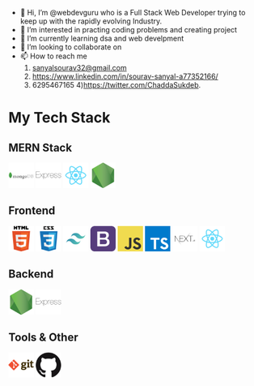 - 👋 Hi, I’m @webdevguru  who is a Full Stack Web Developer trying to keep up with the rapidly evolving Industry.
- 👀 I’m interested in practing coding problems and creating project
- 🌱 I’m currently learning dsa and web develpment
- 💞️ I’m looking to collaborate on  
- 📫 How to reach me
   1) sanyalsourav32@gmail.com
   2) https://www.linkedin.com/in/sourav-sanyal-a77352166/
   3) 6295467165
   4)https://twitter.com/ChaddaSukdeb.

# My Tech Stack

## MERN Stack
<p class="d-flex gap-3">
  <img src="https://raw.githubusercontent.com/github/explore/master/topics/mongodb/mongodb.png" width="50" class="transition-transform duration-300 hover:scale-110 hover:rotate-12" />
  <img src="https://raw.githubusercontent.com/github/explore/master/topics/express/express.png" width="50" class="transition-transform duration-300 hover:scale-110 hover:rotate-12" />
  <img src="https://raw.githubusercontent.com/github/explore/master/topics/react/react.png" width="50" class="transition-transform duration-300 hover:scale-110 hover:rotate-12" />
  <img src="https://raw.githubusercontent.com/github/explore/master/topics/nodejs/nodejs.png" width="50" class="transition-transform duration-300 hover:scale-110 hover:rotate-12" />
</p>

## Frontend
<p class="d-flex gap-3 justify-content-center">
  <img src="https://raw.githubusercontent.com/github/explore/master/topics/html/html.png" width="50" class="transition-transform duration-300 hover:scale-110 hover:rotate-12 active:scale-150" />
  <img src="https://raw.githubusercontent.com/github/explore/master/topics/css/css.png" width="50" class="transition-transform duration-300 hover:scale-110 hover:rotate-12 active:scale-150" />
  <img src="https://raw.githubusercontent.com/github/explore/master/topics/tailwind/tailwind.png" width="50" class="transition-transform duration-300 hover:scale-110 hover:rotate-12 active:scale-150" />
  <img src="https://raw.githubusercontent.com/github/explore/master/topics/bootstrap/bootstrap.png" width="50" class="transition-transform duration-300 hover:scale-110 hover:rotate-12 active:scale-150" />
  <img src="https://raw.githubusercontent.com/github/explore/master/topics/javascript/javascript.png" width="50" class="transition-transform duration-300 hover:scale-110 hover:rotate-12 active:scale-150" />
  <img src="https://raw.githubusercontent.com/github/explore/master/topics/typescript/typescript.png" width="50" class="transition-transform duration-300 hover:scale-110 hover:rotate-12 active:scale-150" />
  <img src="https://raw.githubusercontent.com/github/explore/master/topics/nextjs/nextjs.png" width="50" class="transition-transform duration-300 hover:scale-110 hover:rotate-12 active:scale-150" />
  <img src="https://raw.githubusercontent.com/github/explore/master/topics/react/react.png" width="50" class="transition-transform duration-300 hover:scale-110 hover:rotate-12 active:scale-150" />
</p>

## Backend
<p class="d-flex gap-3">
  <img src="https://raw.githubusercontent.com/github/explore/master/topics/nodejs/nodejs.png" width="50" class="transition-transform duration-300 hover:scale-110 hover:rotate-12" />
  <img src="https://raw.githubusercontent.com/github/explore/master/topics/express/express.png" width="50" class="transition-transform duration-300 hover:scale-110 hover:rotate-12" />
</p>

## Tools & Other
<p class="d-flex gap-3">
  <img src="https://raw.githubusercontent.com/github/explore/master/topics/git/git.png" width="50" class="transition-transform duration-300 hover:scale-110 hover:rotate-12" />
  <img src="https://raw.githubusercontent.com/github/explore/master/topics/github/github.png" width="50" class="transition-transform duration-300 hover:scale-110 hover:rotate-12" />
</p>

<!-- Bootstrap CSS CDN -->
<link href="https://cdn.jsdelivr.net/npm/bootstrap@5.3.0-alpha1/dist/css/bootstrap.min.css" rel="stylesheet">

<!-- Tailwind CSS CDN -->
<link href="https://cdn.jsdelivr.net/npm/tailwindcss@2.1.2/dist/tailwind.min.css" rel="stylesheet">


